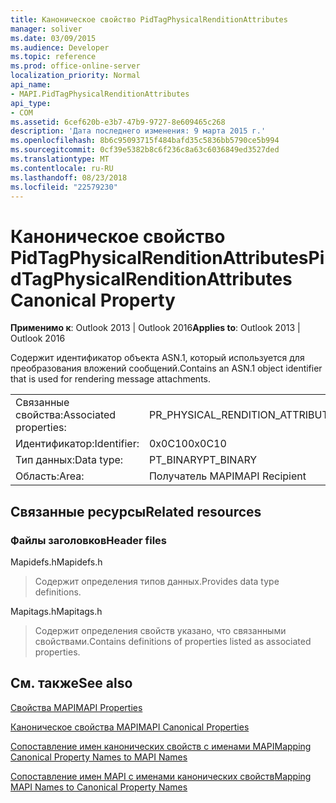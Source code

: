 ```yaml
---
title: Каноническое свойство PidTagPhysicalRenditionAttributes
manager: soliver
ms.date: 03/09/2015
ms.audience: Developer
ms.topic: reference
ms.prod: office-online-server
localization_priority: Normal
api_name:
- MAPI.PidTagPhysicalRenditionAttributes
api_type:
- COM
ms.assetid: 6cef620b-e3b7-47b9-9727-8e609465c268
description: 'Дата последнего изменения: 9 марта 2015 г.'
ms.openlocfilehash: 8b6c95093715f484bafd35c5836bb5790ce5b994
ms.sourcegitcommit: 0cf39e5382b8c6f236c8a63c6036849ed3527ded
ms.translationtype: MT
ms.contentlocale: ru-RU
ms.lasthandoff: 08/23/2018
ms.locfileid: "22579230"
---
```

# <a name="pidtagphysicalrenditionattributes-canonical-property"></a><span data-ttu-id="e41fe-103">Каноническое свойство PidTagPhysicalRenditionAttributes</span><span class="sxs-lookup"><span data-stu-id="e41fe-103">PidTagPhysicalRenditionAttributes Canonical Property</span></span>

  
  
<span data-ttu-id="e41fe-104">**Применимо к**: Outlook 2013 | Outlook 2016</span><span class="sxs-lookup"><span data-stu-id="e41fe-104">**Applies to**: Outlook 2013 | Outlook 2016</span></span> 
  
<span data-ttu-id="e41fe-105">Содержит идентификатор объекта ASN.1, который используется для преобразования вложений сообщений.</span><span class="sxs-lookup"><span data-stu-id="e41fe-105">Contains an ASN.1 object identifier that is used for rendering message attachments.</span></span>
  
|||
|:-----|:-----|
|<span data-ttu-id="e41fe-106">Связанные свойства:</span><span class="sxs-lookup"><span data-stu-id="e41fe-106">Associated properties:</span></span>  <br/> |<span data-ttu-id="e41fe-107">PR_PHYSICAL_RENDITION_ATTRIBUTES</span><span class="sxs-lookup"><span data-stu-id="e41fe-107">PR_PHYSICAL_RENDITION_ATTRIBUTES</span></span>  <br/> |
|<span data-ttu-id="e41fe-108">Идентификатор:</span><span class="sxs-lookup"><span data-stu-id="e41fe-108">Identifier:</span></span>  <br/> |<span data-ttu-id="e41fe-109">0x0C10</span><span class="sxs-lookup"><span data-stu-id="e41fe-109">0x0C10</span></span>  <br/> |
|<span data-ttu-id="e41fe-110">Тип данных:</span><span class="sxs-lookup"><span data-stu-id="e41fe-110">Data type:</span></span>  <br/> |<span data-ttu-id="e41fe-111">PT_BINARY</span><span class="sxs-lookup"><span data-stu-id="e41fe-111">PT_BINARY</span></span>  <br/> |
|<span data-ttu-id="e41fe-112">Область:</span><span class="sxs-lookup"><span data-stu-id="e41fe-112">Area:</span></span>  <br/> |<span data-ttu-id="e41fe-113">Получатель MAPI</span><span class="sxs-lookup"><span data-stu-id="e41fe-113">MAPI Recipient</span></span>  <br/> |
   
## <a name="related-resources"></a><span data-ttu-id="e41fe-114">Связанные ресурсы</span><span class="sxs-lookup"><span data-stu-id="e41fe-114">Related resources</span></span>

### <a name="header-files"></a><span data-ttu-id="e41fe-115">Файлы заголовков</span><span class="sxs-lookup"><span data-stu-id="e41fe-115">Header files</span></span>

<span data-ttu-id="e41fe-116">Mapidefs.h</span><span class="sxs-lookup"><span data-stu-id="e41fe-116">Mapidefs.h</span></span>
  
> <span data-ttu-id="e41fe-117">Содержит определения типов данных.</span><span class="sxs-lookup"><span data-stu-id="e41fe-117">Provides data type definitions.</span></span>
    
<span data-ttu-id="e41fe-118">Mapitags.h</span><span class="sxs-lookup"><span data-stu-id="e41fe-118">Mapitags.h</span></span>
  
> <span data-ttu-id="e41fe-119">Содержит определения свойств указано, что связанными свойствами.</span><span class="sxs-lookup"><span data-stu-id="e41fe-119">Contains definitions of properties listed as associated properties.</span></span>
    
## <a name="see-also"></a><span data-ttu-id="e41fe-120">См. также</span><span class="sxs-lookup"><span data-stu-id="e41fe-120">See also</span></span>



[<span data-ttu-id="e41fe-121">Свойства MAPI</span><span class="sxs-lookup"><span data-stu-id="e41fe-121">MAPI Properties</span></span>](mapi-properties.md)
  
[<span data-ttu-id="e41fe-122">Каноническое свойства MAPI</span><span class="sxs-lookup"><span data-stu-id="e41fe-122">MAPI Canonical Properties</span></span>](mapi-canonical-properties.md)
  
[<span data-ttu-id="e41fe-123">Сопоставление имен канонических свойств с именами MAPI</span><span class="sxs-lookup"><span data-stu-id="e41fe-123">Mapping Canonical Property Names to MAPI Names</span></span>](mapping-canonical-property-names-to-mapi-names.md)
  
[<span data-ttu-id="e41fe-124">Сопоставление имен MAPI с именами канонических свойств</span><span class="sxs-lookup"><span data-stu-id="e41fe-124">Mapping MAPI Names to Canonical Property Names</span></span>](mapping-mapi-names-to-canonical-property-names.md)

